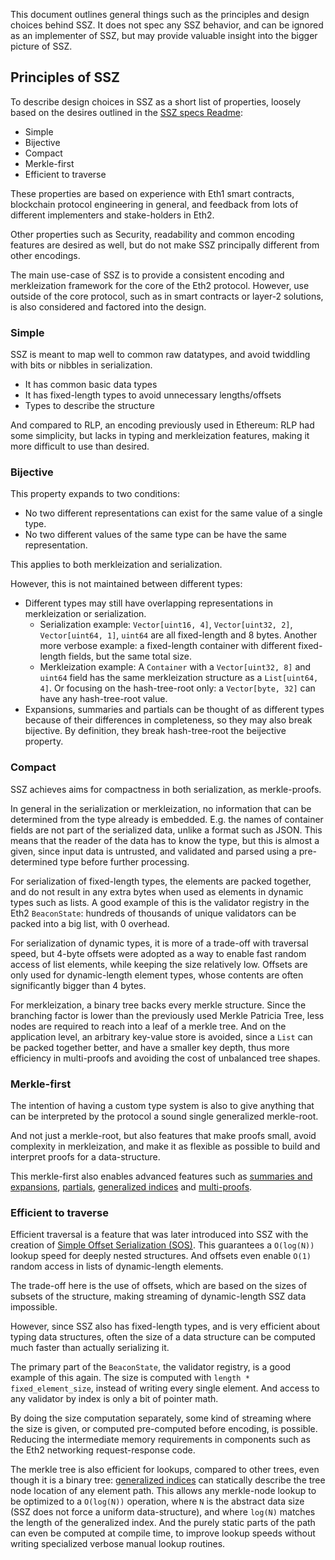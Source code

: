 This document outlines general things such as the principles and design choices behind SSZ.
It does not spec any SSZ behavior, and can be ignored as an implementer of SSZ,
but may provide valuable insight into the bigger picture of SSZ.

## Principles of SSZ
 
To describe design choices in SSZ as a short list of properties,
loosely based on the desires outlined in the [SSZ specs Readme](../README.md):

- Simple
- Bijective
- Compact
- Merkle-first
- Efficient to traverse

These properties are based on experience with Eth1 smart contracts, blockchain protocol engineering in general,
and feedback from lots of different implementers and stake-holders in Eth2.

Other properties such as Security, readability and common encoding features are desired as well,
but do not make SSZ principally different from other encodings.

The main use-case of SSZ is to provide a consistent encoding and merkleization framework for the core of the Eth2 protocol.
However, use outside of the core protocol, such as in smart contracts or layer-2 solutions, is also considered and factored into the design.

### Simple

SSZ is meant to map well to common raw datatypes, and avoid twiddling with bits or nibbles in serialization.

- It has common basic data types
- It has fixed-length types to avoid unnecessary lengths/offsets
- Types to describe the structure

And compared to RLP, an encoding previously used in Ethereum:
RLP had some simplicity, but lacks in typing and merkleization features, making it more difficult to use than desired.

### Bijective

This property expands to two conditions:

- No two different representations can exist for the same value of a single type.
- No two different values of the same type can be have the same representation.

This applies to both merkleization and serialization.

However, this is not maintained between different types:

- Different types may still have overlapping representations in merkleization or serialization.
  - Serialization example: `Vector[uint16, 4]`, `Vector[uint32, 2]`, `Vector[uint64, 1]`, `uint64` are all fixed-length and 8 bytes.
    Another more verbose example: a fixed-length container with different fixed-length fields, but the same total size.
  - Merkleization example: A `Container` with a `Vector[uint32, 8]` and `uint64` field has the same merkleization structure as a `List[uint64, 4]`.
    Or focusing on the hash-tree-root only: a `Vector[byte, 32]` can have any hash-tree-root value.
- Expansions, summaries and partials can be thought of as different types because of their differences in completeness,
  so they may also break bijective. By definition, they break hash-tree-root the beijective property.

### Compact

SSZ achieves aims for compactness in both serialization, as merkle-proofs.

In general in the serialization or merkleization, no information that can be determined from the type already is embedded.
E.g. the names of container fields are not part of the serialized data, unlike a format such as JSON.
This means that the reader of the data has to know the type, but this is almost a given, since input data is untrusted,
and validated and parsed using a pre-determined type before further processing.

For serialization of fixed-length types, the elements are packed together, and do not result in any extra bytes when used as elements in dynamic types such as lists.
A good example of this is the validator registry in the Eth2 `BeaconState`: hundreds of thousands of unique validators can be packed into a big list, with 0 overhead.

For serialization of dynamic types, it is more of a trade-off with traversal speed, but 4-byte offsets were adopted as a way to enable fast random access of list elements,
while keeping the size relatively low. Offsets are only used for dynamic-length element types, whose contents are often significantly bigger than 4 bytes.

For merkleization, a binary tree backs every merkle structure. Since the branching factor is lower than the previously used Merkle Patricia Tree, less nodes are required to reach into a leaf of a merkle tree.
And on the application level, an arbitrary key-value store is avoided, since a `List` can be packed together better, and have a smaller key depth,
thus more efficiency in multi-proofs and avoiding the cost of unbalanced tree shapes.

### Merkle-first

The intention of having a custom type system is also to give anything that can be interpreted by the protocol a sound single generalized merkle-root.

And not just a merkle-root, but also features that make proofs small, avoid complexity in merkleization,
and make it as flexible as possible to build and interpret proofs for a data-structure.

This merkle-first also enables advanced features such as [summaries and expansions](./navigation/summaries_expansions.md),
[partials](./partials/partials.md), [generalized indices](./navigation/generalized_indices.md) and [multi-proofs](./merkleization/merkle_proofs.md).

### Efficient to traverse

Efficient traversal is a feature that was later introduced into SSZ with the creation
of [Simple Offset Serialization (SOS)](https://gist.github.com/karalabe/3a25832b1413ee98daad9f0c47be3632).
This guarantees a `O(log(N))` lookup speed for deeply nested structures. And offsets even enable `O(1)` random access in lists of dynamic-length elements.

The trade-off here is the use of offsets, which are based on the sizes of subsets of the structure, making streaming of dynamic-length SSZ data impossible.

However, since SSZ also has fixed-length types, and is very efficient about typing data structures,
often the size of a data structure can be computed much faster than actually serializing it.

The primary part of the `BeaconState`, the validator registry, is a good example of this again.
The size is computed with `length * fixed_element_size`, instead of writing every single element.
And access to any validator by index is only a bit of pointer math.

By doing the size computation separately, some kind of streaming where the size is given, or computed pre-computed before encoding, is possible.
Reducing the intermediate memory requirements in components such as the Eth2 networking request-response code.

The merkle tree is also efficient for lookups, compared to other trees, even though it is a binary tree:
[generalized indices](./navigation/generalized_indices.md) can statically describe the tree node location of any element path.
This allows any merkle-node lookup to be optimized to a `O(log(N))` operation,
where `N` is the abstract data size (SSZ does not force a uniform data-structure),
and where `log(N)` matches the length of the generalized index.
And the purely static parts of the path can even be computed at compile time,
to improve lookup speeds without writing specialized verbose manual lookup routines.
